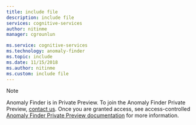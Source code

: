 ```yaml
---
title: include file
description: include file
services: cognitive-services
author: nitinme
manager: cgrounlun

ms.service: cognitive-services
ms.technology: anomaly-finder
ms.topic: include
ms.date: 11/15/2018
ms.author: nitinme
ms.custom: include file
---
```


> [!NOTE]
> Anomaly Finder is in Private Preview. To join the Anomaly Finder Private Preview, [contact us](mailto:kenshoteam@microsoft.com). Once you are granted access, see access-controlled [Anomaly Finder Private Preview documentation](https://aka.ms/AnomalyFinderPrivatePreview) for more information.
